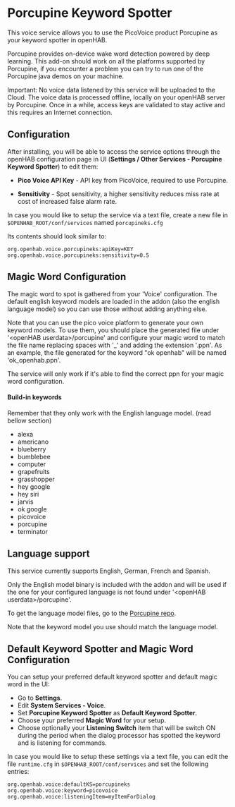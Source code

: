 # Porcupine Keyword Spotter

This voice service allows you to use the PicoVoice product Porcupine as your keyword spotter in openHAB.

Porcupine provides on-device wake word detection powered by deep learning.
This add-on should work on all the platforms supported by Porcupine, if you encounter a problem you can try to run one of the Porcupine java demos on your machine.

Important: No voice data listened by this service will be uploaded to the Cloud.
The voice data is processed offline, locally on your openHAB server by Porcupine.
Once in a while, access keys are validated to stay active and this requires an Internet connection.

## Configuration

After installing, you will be able to access the service options through the openHAB configuration page in UI (**Settings / Other Services - Porcupine Keyword Spotter**) to edit them:

* **Pico Voice API Key** - API key from PicoVoice, required to use Porcupine.

* **Sensitivity** - Spot sensitivity, a higher sensitivity reduces miss rate at cost of increased false alarm rate.

In case you would like to setup the service via a text file, create a new file in `$OPENHAB_ROOT/conf/services` named `porcupineks.cfg`

Its contents should look similar to:

```
org.openhab.voice.porcupineks:apiKey=KEY
org.openhab.voice.porcupineks:sensitivity=0.5
```

## Magic Word Configuration

The magic word to spot is gathered from your 'Voice' configuration. 
The default english keyword models are loaded in the addon (also the english language model) so you can use those without adding anything else.

Note that you can use the pico voice platform to generate your own keyword models. 
To use them, you should place the generated file under '\<openHAB userdata\>/porcupine' and configure your magic word to match the file name replacing spaces with '_' and adding the extension '.ppn'.
As an example, the file generated for the keyword "ok openhab" will be named 'ok_openhab.ppn'.

The service will only work if it's able to find the correct ppn for your magic word configuration.

#### Build-in keywords

Remember that they only work with the English language model. (read bellow section)

* alexa
* americano
* blueberry
* bumblebee
* computer
* grapefruits
* grasshopper
* hey google
* hey siri
* jarvis
* ok google
* picovoice
* porcupine
* terminator


## Language support

This service currently supports English, German, French and Spanish. 

Only the English model binary is included with the addon and will be used if the one for your configured language is not found under '\<openHAB userdata\>/porcupine'.

To get the language model files, go to the [Porcupine repo](https://github.com/Picovoice/porcupine/tree/v2.1/lib/common).

Note that the keyword model you use should match the language model.

## Default Keyword Spotter and Magic Word Configuration

You can setup your preferred default keyword spotter and default magic word in the UI:

* Go to **Settings**.
* Edit **System Services - Voice**.
* Set **Porcupine Keyword Spotter** as **Default Keyword Spotter**.
* Choose your preferred **Magic Word** for your setup.
* Choose optionally your **Listening Switch** item that will be switch ON during the period when the dialog processor has spotted the keyword and is listening for commands.

In case you would like to setup these settings via a text file, you can edit the file `runtime.cfg` in `$OPENHAB_ROOT/conf/services` and set the following entries:

```
org.openhab.voice:defaultKS=porcupineks
org.openhab.voice:keyword=picovoice
org.openhab.voice:listeningItem=myItemForDialog
```
